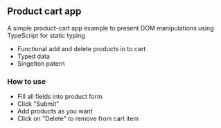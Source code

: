 ## Product cart app

A simple product-cart app example to present DOM manipulations using TypeScript for static typing

* Functional add and delete products in to cart
* Typed data
* Singelton patern 

### How to use 
* Fill all fields into product form
* Click "Submit"
* Add products as you want 
* Click on "Delete" to remove from cart item
